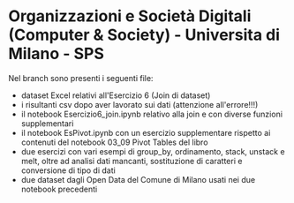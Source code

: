 # Organizzazioni e Società Digitali (Computer & Society) - Universita di Milano - SPS

Nel branch sono presenti i seguenti file:
- dataset Excel relativi all'Esercizio 6 (Join di dataset)
- i risultanti csv dopo aver lavorato sui dati (attenzione all'errore!!!)
- il notebook Esercizio6_join.ipynb relativo alla join e con diverse funzioni supplementari
- il notebook EsPivot.ipynb con un esercizio supplementare rispetto ai contenuti del notebook 03_09 Pivot Tables del libro 
- due esercizi con vari esempi di group_by, ordinamento, stack, unstack e melt, oltre ad analisi dati mancanti, sostituzione di caratteri e conversione di tipo di dati
- due dataset dagli Open Data del Comune di Milano usati nei due notebook precedenti 
